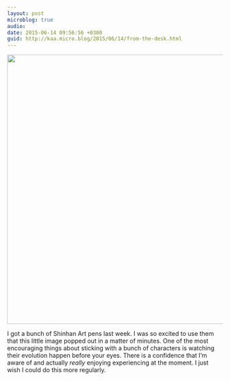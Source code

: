 ```yaml
---
layout: post
microblog: true
audio: 
date: 2015-06-14 09:56:56 +0300
guid: http://kaa.micro.blog/2015/06/14/from-the-desk.html
---
```

<img src="http://www.kaa.bz/uploads/2018/8fc54bd705.jpg" alt="" width="840" height="630" class="alignnone size-full wp-image-139" />

I got a bunch of Shinhan Art pens last week. I was so excited to use them that this little image popped out in a matter of minutes. One of the most encouraging things about sticking with a bunch of characters is watching their evolution happen before your eyes. There is a confidence that I’m aware of and actually <em>really</em> enjoying experiencing at the moment. I just wish I could do this more regularly.
